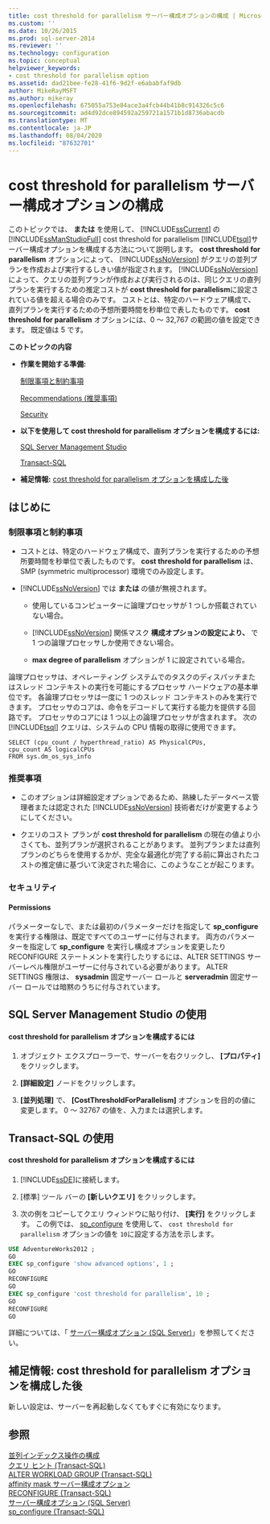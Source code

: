 ```yaml
---
title: cost threshold for parallelism サーバー構成オプションの構成 | Microsoft Docs
ms.custom: ''
ms.date: 10/26/2015
ms.prod: sql-server-2014
ms.reviewer: ''
ms.technology: configuration
ms.topic: conceptual
helpviewer_keywords:
- cost threshold for parallelism option
ms.assetid: dad21bee-fe28-41f6-9d2f-e6ababfaf9db
author: MikeRayMSFT
ms.author: mikeray
ms.openlocfilehash: 675055a753e84ace3a4fcb44b41b8c914326c5c6
ms.sourcegitcommit: ad4d92dce894592a259721a1571b1d8736abacdb
ms.translationtype: MT
ms.contentlocale: ja-JP
ms.lasthandoff: 08/04/2020
ms.locfileid: "87632701"
---
```

# <a name="configure-the-cost-threshold-for-parallelism-server-configuration-option"></a>cost threshold for parallelism サーバー構成オプションの構成
  このトピックでは、 **または** を使用して、 [!INCLUDE[ssCurrent](../../includes/sscurrent-md.md)] の [!INCLUDE[ssManStudioFull](../../includes/ssmanstudiofull-md.md)] cost threshold for parallelism [!INCLUDE[tsql](../../includes/tsql-md.md)]サーバー構成オプションを構成する方法について説明します。 **cost threshold for parallelism** オプションによって、 [!INCLUDE[ssNoVersion](../../includes/ssnoversion-md.md)] がクエリの並列プランを作成および実行するしきい値が指定されます。 [!INCLUDE[ssNoVersion](../../includes/ssnoversion-md.md)] によって、クエリの並列プランが作成および実行されるのは、同じクエリの直列プランを実行するための推定コストが **cost threshold for parallelism**に設定されている値を超える場合のみです。 コストとは、特定のハードウェア構成で、直列プランを実行するための予想所要時間を秒単位で表したものです。 **cost threshold for parallelism** オプションには、0 ～ 32,767 の範囲の値を設定できます。 既定値は 5 です。  
  
 **このトピックの内容**  
  
-   **作業を開始する準備:**  
  
     [制限事項と制約事項](#Restrictions)  
  
     [Recommendations (推奨事項)](#Recommendations)  
  
     [Security](#Security)  
  
-   **以下を使用して cost threshold for parallelism オプションを構成するには:**  
  
     [SQL Server Management Studio](#SSMSProcedure)  
  
     [Transact-SQL](#TsqlProcedure)  
  
-   **補足情報:** [cost threshold for parallelism オプションを構成した後](#FollowUp)  
  
##  <a name="before-you-begin"></a><a name="BeforeYouBegin"></a> はじめに  
  
###  <a name="limitations-and-restrictions"></a><a name="Restrictions"></a> 制限事項と制約事項  
  
-   コストとは、特定のハードウェア構成で、直列プランを実行するための予想所要時間を秒単位で表したものです。 **cost threshold for parallelism** は、SMP (symmetric multiprocessor) 環境でのみ設定します。  
  
-   [!INCLUDE[ssNoVersion](../../includes/ssnoversion-md.md)] では **または** の値が無視されます。  
  
    -   使用しているコンピューターに論理プロセッサが 1 つしか搭載されていない場合。  
  
    -   [!INCLUDE[ssNoVersion](../../includes/ssnoversion-md.md)] 関係マスク **構成オプションの設定により、** で 1 つの論理プロセッサしか使用できない場合。  
  
    -   **max degree of parallelism** オプションが 1 に設定されている場合。  
  
 論理プロセッサは、オペレーティング システムでのタスクのディスパッチまたはスレッド コンテキストの実行を可能にするプロセッサ ハードウェアの基本単位です。 各論理プロセッサは一度に 1 つのスレッド コンテキストのみを実行できます。 プロセッサのコアは、命令をデコードして実行する能力を提供する回路です。 プロセッサのコアには 1 つ以上の論理プロセッサが含まれます。 次の [!INCLUDE[tsql](../../includes/tsql-md.md)] クエリは、システムの CPU 情報の取得に使用できます。  
  
```  
SELECT (cpu_count / hyperthread_ratio) AS PhysicalCPUs,   
cpu_count AS logicalCPUs   
FROM sys.dm_os_sys_info  
```  
  
###  <a name="recommendations"></a><a name="Recommendations"></a> 推奨事項  
  
-   このオプションは詳細設定オプションであるため、熟練したデータベース管理者または認定された [!INCLUDE[ssNoVersion](../../includes/ssnoversion-md.md)] 技術者だけが変更するようにしてください。  
  
-   クエリのコスト プランが **cost threshold for parallelism** の現在の値より小さくても、並列プランが選択されることがあります。 並列プランまたは直列プランのどちらを使用するかが、完全な最適化が完了する前に算出されたコストの推定値に基づいて決定された場合に、このようなことが起こります。  
  
###  <a name="security"></a><a name="Security"></a> セキュリティ  
  
####  <a name="permissions"></a><a name="Permissions"></a> Permissions  
 パラメーターなしで、または最初のパラメーターだけを指定して **sp_configure** を実行する権限は、既定ですべてのユーザーに付与されます。 両方のパラメーターを指定して **sp_configure** を実行し構成オプションを変更したり RECONFIGURE ステートメントを実行したりするには、ALTER SETTINGS サーバーレベル権限がユーザーに付与されている必要があります。 ALTER SETTINGS 権限は、 **sysadmin** 固定サーバー ロールと **serveradmin** 固定サーバー ロールでは暗黙のうちに付与されています。  
  
##  <a name="using-sql-server-management-studio"></a><a name="SSMSProcedure"></a> SQL Server Management Studio の使用  
  
#### <a name="to-configure-the-cost-threshold-for-parallelism-option"></a>cost threshold for parallelism オプションを構成するには  
  
1.  オブジェクト エクスプローラーで、サーバーを右クリックし、 **[プロパティ]** をクリックします。  
  
2.  **[詳細設定]** ノードをクリックします。  
  
3.  **[並列処理]** で、 **[CostThresholdForParallelism]** オプションを目的の値に変更します。 0 ～ 32767 の値を、入力または選択します。  
  
##  <a name="using-transact-sql"></a><a name="TsqlProcedure"></a> Transact-SQL の使用  
  
#### <a name="to-configure-the-cost-threshold-for-parallelism-option"></a>cost threshold for parallelism オプションを構成するには  
  
1.  [!INCLUDE[ssDE](../../includes/ssde-md.md)]に接続します。  
  
2.  [標準] ツール バーの **[新しいクエリ]** をクリックします。  
  
3.  次の例をコピーしてクエリ ウィンドウに貼り付け、 **[実行]** をクリックします。 この例では、 [sp_configure](/sql/relational-databases/system-stored-procedures/sp-configure-transact-sql) を使用して、 `cost threshold for parallelism` オプションの値を `10`に設定する方法を示します。  
  
```sql  
USE AdventureWorks2012 ;  
GO  
EXEC sp_configure 'show advanced options', 1 ;  
GO  
RECONFIGURE  
GO  
EXEC sp_configure 'cost threshold for parallelism', 10 ;  
GO  
RECONFIGURE  
GO  
```  
  
 詳細については、「 [サーバー構成オプション &#40;SQL Server&#41;](server-configuration-options-sql-server.md)」を参照してください。  
  
##  <a name="follow-up-after-you-configure-the-cost-threshold-for-parallelism-option"></a><a name="FollowUp"></a>補足情報: cost threshold for parallelism オプションを構成した後  
 新しい設定は、サーバーを再起動しなくてもすぐに有効になります。  
  
## <a name="see-also"></a>参照  
 [並列インデックス操作の構成](../../relational-databases/indexes/configure-parallel-index-operations.md)   
 [クエリ ヒント &#40;Transact-SQL&#41;](/sql/t-sql/queries/hints-transact-sql-query)   
 [ALTER WORKLOAD GROUP &#40;Transact-SQL&#41;](/sql/t-sql/statements/alter-workload-group-transact-sql)   
 [affinity mask サーバー構成オプション](affinity-mask-server-configuration-option.md)   
 [RECONFIGURE &#40;Transact-SQL&#41;](/sql/t-sql/language-elements/reconfigure-transact-sql)   
 [サーバー構成オプション &#40;SQL Server&#41;](server-configuration-options-sql-server.md)   
 [sp_configure &#40;Transact-SQL&#41;](/sql/relational-databases/system-stored-procedures/sp-configure-transact-sql)  
  
  
